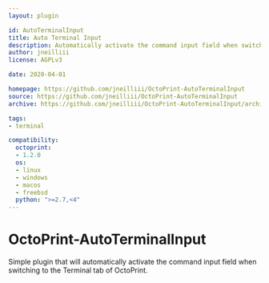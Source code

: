 ```yaml
---
layout: plugin

id: AutoTerminalInput
title: Auto Terminal Input
description: Automatically activate the command input field when switching to the Terminal tab of OctoPrint.
author: jneilliii
license: AGPLv3

date: 2020-04-01

homepage: https://github.com/jneilliii/OctoPrint-AutoTerminalInput
source: https://github.com/jneilliii/OctoPrint-AutoTerminalInput
archive: https://github.com/jneilliii/OctoPrint-AutoTerminalInput/archive/master.zip

tags:
- terminal

compatibility:
  octoprint:
  - 1.2.0
  os:
  - linux
  - windows
  - macos
  - freebsd
  python: ">=2.7,<4"
---
```


# OctoPrint-AutoTerminalInput

Simple plugin that will automatically activate the command input field when switching to the Terminal tab of OctoPrint.

